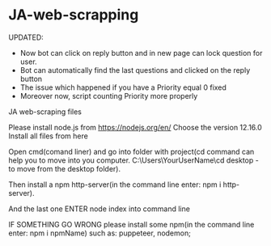 # JA-web-scrapping

UPDATED:
- Now bot can click on reply button and in new page can lock question for user.
- Bot can automatically find the last questions and clicked on the reply button
- The issue which happened if you have a Priority equal 0 fixed
- Moreover now, script counting Priority more properly

JA web-scraping files

Please install node.js from https://nodejs.org/en/ Choose the version 12.16.0
Install all files from here

Open cmd(comand liner) and go into folder with project(cd command can help you to move into you computer. C:\Users\YourUserName\cd desktop - to move from the desktop folder).

Then install a npm http-server(in the command line enter: npm i http-server).

And the last one ENTER node index into command line

IF SOMETHING GO WRONG please install some npm(in the command line enter: npm i npmName) such as: puppeteer, nodemon; 
